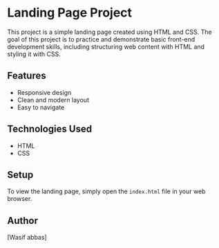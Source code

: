 # Landing Page Project

This project is a simple landing page created using HTML and CSS. The goal of this project is to practice and demonstrate basic front-end development skills, including structuring web content with HTML and styling it with CSS.

## Features

- Responsive design
- Clean and modern layout
- Easy to navigate

## Technologies Used

- HTML
- CSS

## Setup

To view the landing page, simply open the `index.html` file in your web browser.

## Author

[Wasif abbas]